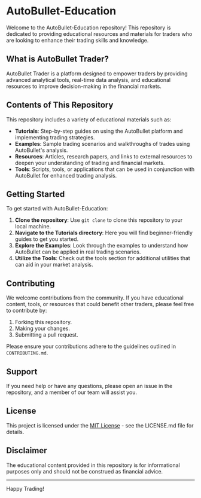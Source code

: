 # AutoBullet-Education

Welcome to the AutoBullet-Education repository! This repository is dedicated to providing educational resources and materials for traders who are looking to enhance their trading skills and knowledge.

## What is AutoBullet Trader?

AutoBullet Trader is a platform designed to empower traders by providing advanced analytical tools, real-time data analysis, and educational resources to improve decision-making in the financial markets.

## Contents of This Repository

This repository includes a variety of educational materials such as:

- **Tutorials**: Step-by-step guides on using the AutoBullet platform and implementing trading strategies.
- **Examples**: Sample trading scenarios and walkthroughs of trades using AutoBullet's analysis.
- **Resources**: Articles, research papers, and links to external resources to deepen your understanding of trading and financial markets.
- **Tools**: Scripts, tools, or applications that can be used in conjunction with AutoBullet for enhanced trading analysis.

## Getting Started

To get started with AutoBullet-Education:

1. **Clone the repository**: Use `git clone` to clone this repository to your local machine.
2. **Navigate to the Tutorials directory**: Here you will find beginner-friendly guides to get you started.
3. **Explore the Examples**: Look through the examples to understand how AutoBullet can be applied in real trading scenarios.
4. **Utilize the Tools**: Check out the tools section for additional utilities that can aid in your market analysis.

## Contributing

We welcome contributions from the community. If you have educational content, tools, or resources that could benefit other traders, please feel free to contribute by:

1. Forking this repository.
2. Making your changes.
3. Submitting a pull request.

Please ensure your contributions adhere to the guidelines outlined in `CONTRIBUTING.md`.

## Support

If you need help or have any questions, please open an issue in the repository, and a member of our team will assist you.

## License

This project is licensed under the [MIT License](LICENSE.md) - see the LICENSE.md file for details.

## Disclaimer

The educational content provided in this repository is for informational purposes only and should not be construed as financial advice.

---

Happy Trading!
